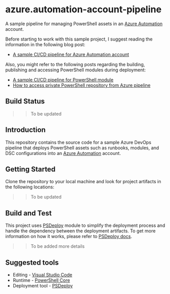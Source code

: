 # azure.automation-account-pipeline

A sample pipeline for managing PowerShell assets in an [Azure Automation](https://docs.microsoft.com/en-us/azure/automation/) account.

Before starting to work with this sample project, I suggest reading the information in the following blog post:

* [A sample CI/CD pipeline for Azure Automation account](https://andrewmatveychuk.com/a-sample-ci-cd-pipeline-for-azure-automation-account)

Also, you might refer to the following posts regarding the building, publishing and accessing PowerShell modules during deployment:

* [A sample CI/CD pipeline for PowerShell module](https://andrewmatveychuk.com/a-sample-ci-cd-pipeline-for-powershell-module/)
* [How to access private PowerShell repository from Azure pipeline](https://andrewmatveychuk.com/how-to-access-private-powershell-repository-from-azure-pipeline/)

## Build Status

>> To be updated

## Introduction

This repository contains the source code for a sample Azure DevOps pipeline that deploys PowerShell assets such as runbooks, modules, and DSC configurations into an [Azure Automation](https://docs.microsoft.com/en-us/azure/automation/) account.

## Getting Started

Clone the repository to your local machine and look for project artifacts in the following locations:

>> To be updated

## Build and Test

This project uses [PSDeploy](https://github.com/RamblingCookieMonster/PSDeploy) module to simplify the deployment process and handle the dependency between the deployment artifacts.
To get more information on how it works, please refer to [PSDeploy docs](https://psdeploy.readthedocs.io/).

>> To be added more details

## Suggested tools

* Editing - [Visual Studio Code](https://github.com/Microsoft/vscode)
* Runtime - [PowerShell Core](https://github.com/powershell)
* Deployment tool - [PSDeploy](https://github.com/RamblingCookieMonster/PSDeploy)

